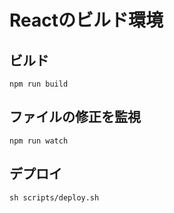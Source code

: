 # Reactのビルド環境

## ビルド
~~~
npm run build
~~~

## ファイルの修正を監視
~~~
npm run watch
~~~

## デプロイ
~~~
sh scripts/deploy.sh
~~~